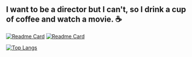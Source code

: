  ## I want to be a director but I can't, so I drink a cup of coffee and watch a movie. ☕
 

[![Readme Card](https://github-readme-stats.vercel.app/api/pin/?username=rizkifr&repo=HaversineAlgorithm-ReactNative&theme=react)](https://github.com/rizkifr/HaversineAlgorithm-ReactNative)
[![Readme Card](https://github-readme-stats.vercel.app/api/pin/?username=rizkifr&repo=Tokopedia-s-Slider-React-Native&theme=react)](https://github.com/rizkifr/Tokopedia-s-Slider-React-Native)

[![Top Langs](https://github-readme-stats.vercel.app/api/top-langs/?username=rizkifr&layout=compact&theme=tokyonight&hide=tsql&langs_count=6)](https://github.com/rizkifr)
<!--
**RizkiFr/rizkifr** is a ✨ _special_ ✨ repository because its `README.md` (this file) appears on your GitHub profile.

Here are some ideas to get you started:

- 🔭 I’m currently working on ...
- 🌱 I’m currently learning ...
- 👯 I’m looking to collaborate on ...
- 🤔 I’m looking for help with ...
- 💬 Ask me about ...
- 📫 How to reach me: ...
- 😄 Pronouns: ...
- ⚡ Fun fact: ...
-->
